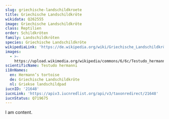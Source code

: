 ```yaml
---
slug: griechische-landschildkroete
title: Griechische Landschildkröte
wikidata: Q262555
image: Griechische Landschildkröte
class: Reptilien
order: Schildkröten
family: Landschildkröten
species: Griechische Landschildkröte
wikipediaLink: 'https://de.wikipedia.org/wiki/Griechische_Landschildkröte'
images:
  - >-
    https://upload.wikimedia.org/wikipedia/commons/6/6c/Testudo_hermanni_hermanni_Mallorca_02.jpg
scientificName: Testudo hermanni
i18nNames:
  en: Hermann’s tortoise
  de: Griechische Landschildkröte
  nl: Griekse landschildpad
iucnID: '21648'
iucnLink: 'https://apiv3.iucnredlist.org/api/v3/taxonredirect/21648'
iucnStatus: Q719675
---
```


I am content.
